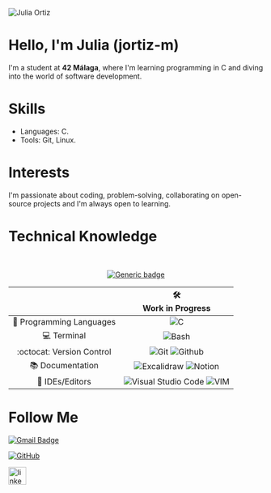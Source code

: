 <!DOCTYPE html>
<html lang="es">
	
![Julia Ortiz](https://github.com/user-attachments/assets/c147f6bd-8b8e-4f15-a25a-1a4e6ce01b49)

<h1>Hello, I'm Julia (jortiz-m)</h1>

<p>I'm a student at <strong>42 Málaga</strong>, where I'm learning programming in C and diving into the world of software development.</p>

# Skills
<ul>
    <li>Languages: C. </li>
    <li>Tools: Git, Linux. </li>
</ul>

# Interests
<p>I'm passionate about coding, problem-solving, collaborating on open-source projects and I'm always open to learning. </p>

# Technical Knowledge

<div align="center">
  
<br>
  
[![Generic badge](https://img.shields.io/badge/Learning_Process-ON-<COLOR>.svg)](https://shields.io/)

<!-- SKILL CHECKS -->
<table>
    <thead align="center">
        <tr>
            <th></th>
            <th>🛠️<br>Work in Progress</th>
        </tr>
    </thead>
    <tbody align="center">
        <tr>
            <td align="center">🧠 Programming Languages</td>
            <td>
                 <img alt="C" src="https://img.shields.io/badge/c-%2300599C.svg?style=for-the-badge&logo=c&logoColor=white"/>
            </td>
        </tr>
       <tr>
            <td align="center">💻 Terminal</td>
            <td>
                 <img alt="Bash" src="https://img.shields.io/badge/Bash%20Shell-4EAA25?style=for-the-badge&logo=GNU%20Bash&logoColor=white">
            </td>
        </tr>
        <tr>
            <td align="center">:octocat: Version Control</td>
            <td>
              <img alt="Git" src="https://img.shields.io/badge/git-%23F05033.svg?style=for-the-badge&logo=git&logoColor=white">
              <img alt="Github" src="https://img.shields.io/badge/github-%23121011.svg?style=for-the-badge&logo=github&logoColor=white">
            </td>
        </tr>
        <tr>
            <td align="center">📚 Documentation</td>
            <td>
                 <img alt="Excalidraw" src="https://img.shields.io/badge/Excalidraw-6965DB.svg?style=for-the-badge&logo=Excalidraw&logoColor=white">
		 <img alt="Notion" src="https://img.shields.io/badge/Notion-CC5500?style=for-the-badge&logo=notion&logoColor=white">
            </td>
        </tr>
        <tr>
            <td align="center">📝 IDEs/Editors</td>
            <td>
                <img alt="Visual Studio Code" src="https://img.shields.io/badge/Visual%20Studio%20Code-0078d7.svg?style=for-the-badge&logo=visual-studio-code&logoColor=white"/>
                <img alt="VIM" src="https://img.shields.io/badge/VIM-%2311AB00.svg?style=for-the-badge&logo=vim&logoColor=white"/>
            </td>
        </tr>
    </tbody>
</table>
</div>

# Follow Me

[![Gmail Badge](https://img.shields.io/badge/juliaortizmora@gmail.com-c14438?style=flat-square&logo=Gmail&logoColor=white&link=mailto:julaiortizmora@gmail.com)](juliaortizmora@gmail.com)

[![GitHub](https://img.shields.io/badge/-GitHub-181717?style=flat-square&logo=github&logoColor=white&link=https://github.com/jortiz-m)](https://github.com/jortiz-m)

<a href="https://www.linkedin.com/in/julia-ortiz/">
  <img src="https://img.shields.io/static/v1?message=LinkedIn&logo=linkedin&label=&color=0077B5&logoColor=white&labelColor=&style=for-the-badge" height="35" alt="linkedin logo" />
</a>
